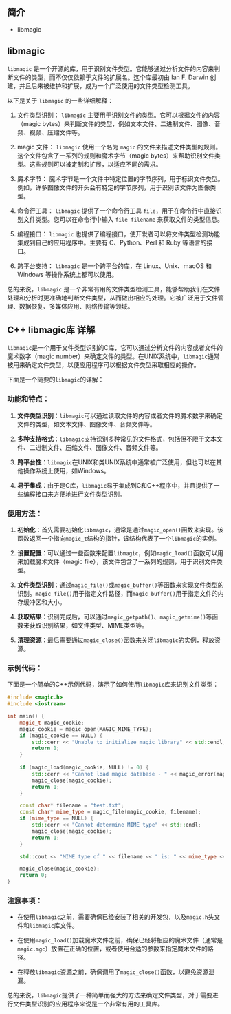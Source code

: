 ## 简介

+ libmagic

## libmagic 

`libmagic` 是一个开源的库，用于识别文件类型。它能够通过分析文件的内容来判断文件的类型，而不仅仅依赖于文件的扩展名。这个库最初由 Ian F. Darwin 创建，并且后来被维护和扩展，成为一个广泛使用的文件类型检测工具。

以下是关于 `libmagic` 的一些详细解释：

1. 文件类型识别：
   `libmagic` 主要用于识别文件的类型。它可以根据文件的内容（magic bytes）来判断文件的类型，例如文本文件、二进制文件、图像、音频、视频、压缩文件等。

2. magic 文件：
   `libmagic` 使用一个名为 `magic` 的文件来描述文件类型的规则。这个文件包含了一系列的规则和魔术字节（magic bytes）来帮助识别文件类型。这些规则可以被定制和扩展，以适应不同的需求。

3. 魔术字节：
   魔术字节是一个文件中特定位置的字节序列，用于标识文件类型。例如，许多图像文件的开头会有特定的字节序列，用于识别该文件为图像类型。

4. 命令行工具：
   `libmagic` 提供了一个命令行工具 `file`，用于在命令行中直接识别文件类型。您可以在命令行中输入 `file filename` 来获取文件的类型信息。

5. 编程接口：
   `libmagic` 也提供了编程接口，使开发者可以将文件类型检测功能集成到自己的应用程序中。主要有 C、Python、Perl 和 Ruby 等语言的接口。

6. 跨平台支持：
   `libmagic` 是一个跨平台的库，在 Linux、Unix、macOS 和 Windows 等操作系统上都可以使用。

总的来说，`libmagic` 是一个非常有用的文件类型检测工具，能够帮助我们在文件处理和分析时更准确地判断文件类型，从而做出相应的处理。它被广泛用于文件管理、数据恢复、多媒体应用、网络传输等领域。

## C++ libmagic库 详解

`libmagic`是一个用于文件类型识别的C库，它可以通过分析文件的内容或者文件的魔术数字（magic number）来确定文件的类型。在UNIX系统中，`libmagic`通常被用来确定文件类型，以便应用程序可以根据文件类型采取相应的操作。

下面是一个简要的`libmagic`的详解：

### 功能和特点：

1. **文件类型识别**：`libmagic`可以通过读取文件的内容或者文件的魔术数字来确定文件的类型，如文本文件、图像文件、音频文件等。

2. **多种支持格式**：`libmagic`支持识别多种常见的文件格式，包括但不限于文本文件、二进制文件、压缩文件、图像文件、音频文件等。

3. **跨平台性**：`libmagic`在UNIX和类UNIX系统中通常被广泛使用，但也可以在其他操作系统上使用，如Windows。

4. **易于集成**：由于是C库，`libmagic`易于集成到C和C++程序中，并且提供了一些编程接口来方便地进行文件类型识别。

### 使用方法：

1. **初始化**：首先需要初始化`libmagic`，通常是通过`magic_open()`函数来实现。该函数返回一个指向`magic_t`结构的指针，该结构代表了一个`libmagic`的实例。

2. **设置配置**：可以通过一些函数来配置`libmagic`，例如`magic_load()`函数可以用来加载魔术文件（magic file），该文件包含了一系列的规则，用于识别文件类型。

3. **文件类型识别**：通过`magic_file()`或`magic_buffer()`等函数来实现文件类型的识别。`magic_file()`用于指定文件路径，而`magic_buffer()`用于指定文件的内存缓冲区和大小。

4. **获取结果**：识别完成后，可以通过`magic_getpath()`、`magic_getmime()`等函数来获取识别结果，如文件类型、MIME类型等。

5. **清理资源**：最后需要通过`magic_close()`函数来关闭`libmagic`的实例，释放资源。

### 示例代码：

下面是一个简单的C++示例代码，演示了如何使用`libmagic`库来识别文件类型：

```cpp
#include <magic.h>
#include <iostream>

int main() {
    magic_t magic_cookie;
    magic_cookie = magic_open(MAGIC_MIME_TYPE);
    if (magic_cookie == NULL) {
        std::cerr << "Unable to initialize magic library" << std::endl;
        return 1;
    }
    
    if (magic_load(magic_cookie, NULL) != 0) {
        std::cerr << "Cannot load magic database - " << magic_error(magic_cookie) << std::endl;
        magic_close(magic_cookie);
        return 1;
    }

    const char* filename = "test.txt";
    const char* mime_type = magic_file(magic_cookie, filename);
    if (mime_type == NULL) {
        std::cerr << "Cannot determine MIME type" << std::endl;
        magic_close(magic_cookie);
        return 1;
    }

    std::cout << "MIME type of " << filename << " is: " << mime_type << std::endl;

    magic_close(magic_cookie);
    return 0;
}
```

### 注意事项：

- 在使用`libmagic`之前，需要确保已经安装了相关的开发包，以及`magic.h`头文件和`libmagic`库文件。

- 在使用`magic_load()`加载魔术文件之前，确保已经将相应的魔术文件（通常是`magic.mgc`）放置在正确的位置，或者使用合适的参数来指定魔术文件的路径。

- 在释放`libmagic`资源之前，确保调用了`magic_close()`函数，以避免资源泄漏。

总的来说，`libmagic`提供了一种简单而强大的方法来确定文件类型，对于需要进行文件类型识别的应用程序来说是一个非常有用的工具库。